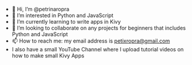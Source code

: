 - 👋 Hi, I’m @petrinaropra
- 👀 I’m interested in Python and JavaScript
- 🌱 I’m currently learning to write apps in Kivy
- 💞️ I’m looking to collaborate on any projects for beginners that includes Python and JavaScript
- 📫 How to reach me: my email address is petixropra@gmail.com
- I also have a small YouTube Channel where I upload tutorial videos on how to make small Kivy Apps

<!---
petrinaropra/petrinaropra is a ✨ special ✨ repository because its `README.md` (this file) appears on your GitHub profile.
You can click the Preview link to take a look at your changes.
--->

